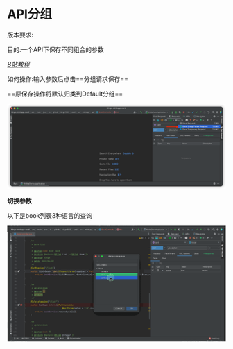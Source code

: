 # API分组

版本要求: <Badge text="2022.2.1"/>

目的:一个API下保存不同组合的参数

[*B站教程*](https://www.bilibili.com/video/BV1zU4y1S7pC?share_source=copy_web&vd_source=c46db3e7c134b1948dabbea9717a72ac)

如何操作:输入参数后点击==分组请求保存==

==原保存操作将默认归类到Default分组==

![groupSave](../../.vuepress/public/img/2022.2.1/groupSave_en.png)

**切换参数**

以下是book列表3种语言的查询

![apiParamGroup](../../.vuepress/public/img/2022.2.1/apiParamGroup_en.gif)

